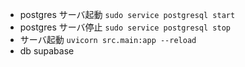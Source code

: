 - postgres サーバ起動
  `sudo service postgresql start`
- postgres サーバ停止
  `sudo service postgresql stop`
- サーバ起動
  `uvicorn src.main:app --reload`
- db
  supabase
